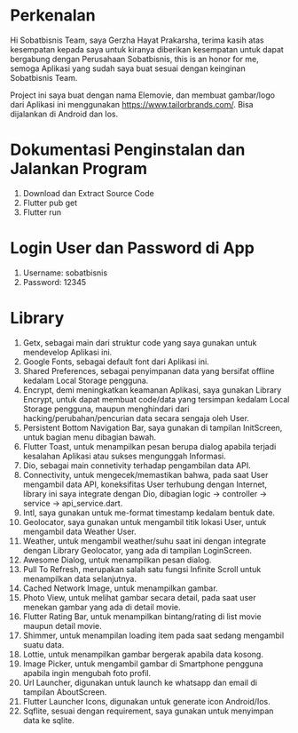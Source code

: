 # Perkenalan

Hi Sobatbisnis Team, saya Gerzha Hayat Prakarsha, terima kasih atas kesempatan kepada saya untuk kiranya diberikan kesempatan untuk dapat bergabung dengan Perusahaan Sobatbisnis, this is an honor for me, semoga Aplikasi yang sudah saya buat sesuai dengan keinginan Sobatbisnis Team.

Project ini saya buat dengan nama Elemovie, dan membuat gambar/logo dari Aplikasi ini menggunakan https://www.tailorbrands.com/. Bisa dijalankan di Android dan Ios.

# Dokumentasi Penginstalan dan Jalankan Program

1. Download dan Extract Source Code
2. Flutter pub get
3. Flutter run

# Login User dan Password di App

1. Username: sobatbisnis
2. Password: 12345

# Library

1. Getx, sebagai main dari struktur code yang saya gunakan untuk mendevelop Aplikasi ini.
2. Google Fonts, sebagai default font dari Aplikasi ini.
3. Shared Preferences, sebagai penyimpanan data yang bersifat offline kedalam Local Storage pengguna.
4. Encrypt, demi meningkatkan keamanan Aplikasi, saya gunakan Library Encrypt, untuk dapat membuat code/data yang tersimpan kedalam Local Storage pengguna, maupun menghindari dari hacking/perubahan/pencurian data secara sengaja oleh User.
5. Persistent Bottom Navigation Bar, saya gunakan di tampilan InitScreen, untuk bagian menu dibagian bawah.
6. Flutter Toast, untuk menampilkan pesan berupa dialog apabila terjadi kesalahan Aplikasi atau sukses mengunggah Informasi.
7. Dio, sebagai main connetivity terhadap pengambilan data API.
8. Connectivity, untuk mengecek/memastikan bahwa, pada saat User mengambil data API, koneksifitas User terhubung dengan Internet, library ini saya integrate dengan Dio, dibagian logic -> controller -> service -> api_service.dart.
9. Intl, saya gunakan untuk me-format timestamp kedalam bentuk date.
10. Geolocator, saya gunakan untuk mengambil titik lokasi User, untuk mengambil data Weather User.
11. Weather, untuk mengambil weather/suhu saat ini dengan integrate dengan Library Geolocator, yang ada di tampilan LoginScreen.
12. Awesome Dialog, untuk menampilkan pesan dialog.
13. Pull To Refresh, merupakan salah satu fungsi Infinite Scroll untuk menampilkan data selanjutnya.
14. Cached Network Image, untuk menampilkan gambar.
15. Photo View, untuk melihat gambar secara detail, pada saat user menekan gambar yang ada di detail movie.
16. Flutter Rating Bar, untuk menampilkan bintang/rating di list movie maupun detail movie.
17. Shimmer, untuk menampilan loading item pada saat sedang mengambil suatu data.
18. Lottie, untuk menampilkan gambar bergerak apabila data kosong.
19. Image Picker, untuk mengambil gambar di Smartphone pengguna apabila ingin mengubah foto profil.
20. Url Launcher, digunakan untuk launch ke whatsapp dan email di tampilan AboutScreen.
21. Flutter Launcher Icons, digunakan untuk generate icon Android/Ios.
22. Sqflite, sesuai dengan requirement, saya gunakan untuk menyimpan data ke sqlite.
